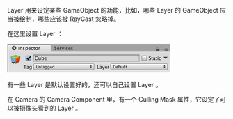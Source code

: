 Layer 用来设定某些 GameObject 的功能，比如，哪些 Layer 的 GameObject 应当被绘制，哪些应该被 RayCast 忽略掉。

在这里设置 Layer ：

![](./pics/inspector_layer.png)

有一些 Layer 是默认设置好的，还可以自己设置 Layer 。

在 Camera 的 Camera Component 里，有一个 Culling Mask 属性，它设定了可以被摄像头看到的 Layer 。

